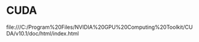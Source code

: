 # CUDA
















file:///C:/Program%20Files/NVIDIA%20GPU%20Computing%20Toolkit/CUDA/v10.1/doc/html/index.html


























